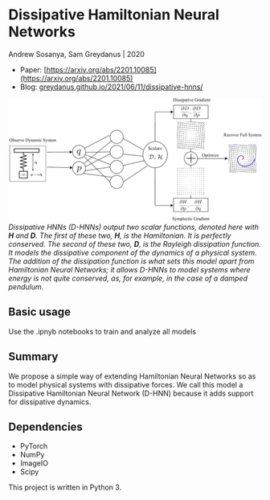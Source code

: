 # Dissipative Hamiltonian Neural Networks
Andrew Sosanya, Sam Greydanus | 2020

* Paper: [https://arxiv.org/abs/2201.10085](https://arxiv.org/abs/2201.10085)
* Blog: [greydanus.github.io/2021/06/11/dissipative-hnns/](https://greydanus.github.io/2021/06/11/dissipative-hnns/)

![Main idea](./static/hero.jpg)
_Dissipative HNNs (D-HNNs) output two scalar functions, denoted here with **H** and **D**. The first of these two, **H**, is the Hamiltonian. It is perfectly conserved. The second of these two, **D**, is the Rayleigh dissipation function. It models the dissipative component of the dynamics of a physical system. The addition of the dissipation function is what sets this model apart from Hamiltonian Neural Networks; it allows D-HNNs to model systems where energy is not quite conserved, as, for example, in the case of a damped pendulum._

Basic usage
--------

Use the .ipnyb notebooks to train and analyze all models

Summary
--------

We propose a simple way of extending Hamiltonian Neural Networks so as to model physical systems with dissipative forces. We call this model a Dissipative Hamiltonian Neural Network (D-HNN) because it adds support for dissipative dynamics.

Dependencies
--------
 * PyTorch
 * NumPy
 * ImageIO
 * Scipy
 
This project is written in Python 3.